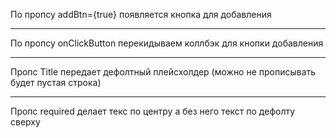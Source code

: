 По пропсу addBtn={true} появляется кнопка для добавления
<hr>
По пропсу onClickButton перекидываем коллбэк для кнопки добавления
<hr>
Пропс Title  передает дефолтный плейсхолдер (можно не прописывать будет пустая строка)
<hr>
Пропс required делает текс по центру а без него текст по дефолту сверху